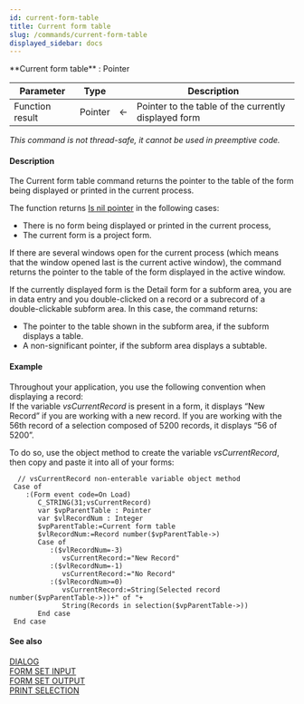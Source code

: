 ```yaml
---
id: current-form-table
title: Current form table
slug: /commands/current-form-table
displayed_sidebar: docs
---
```


<!--REF #_command_.Current form table.Syntax-->**Current form table**  : Pointer<!-- END REF-->
<!--REF #_command_.Current form table.Params-->
| Parameter | Type |  | Description |
| --- | --- | --- | --- |
| Function result | Pointer | &#8592; | Pointer to the table of the currently displayed form |

<!-- END REF-->

*This command is not thread-safe, it cannot be used in preemptive code.*


#### Description 

<!--REF #_command_.Current form table.Summary-->The Current form table command returns the pointer to the table of the form being displayed or printed in the current process.<!-- END REF-->

The function returns [Is nil pointer](is-nil-pointer.md) in the following cases:

* There is no form being displayed or printed in the current process,
* The current form is a project form.

If there are several windows open for the current process (which means that the window opened last is the current active window), the command returns the pointer to the table of the form displayed in the active window.

If the currently displayed form is the Detail form for a subform area, you are in data entry and you double-clicked on a record or a subrecord of a double-clickable subform area. In this case, the command returns:

* The pointer to the table shown in the subform area, if the subform displays a table.
* A non-significant pointer, if the subform area displays a subtable.

#### Example 

Throughout your application, you use the following convention when displaying a record:  
If the variable *vsCurrentRecord* is present in a form, it displays “New Record” if you are working with a new record. If you are working with the 56th record of a selection composed of 5200 records, it displays “56 of 5200”.

To do so, use the object method to create the variable *vsCurrentRecord*, then copy and paste it into all of your forms:

```4d
  // vsCurrentRecord non-enterable variable object method
 Case of
    :(Form event code=On Load)
       C_STRING(31;vsCurrentRecord)
       var $vpParentTable : Pointer
       var $vlRecordNum : Integer
       $vpParentTable:=Current form table
       $vlRecordNum:=Record number($vpParentTable->)
       Case of
          :($vlRecordNum=-3)
             vsCurrentRecord:="New Record"
          :($vlRecordNum=-1)
             vsCurrentRecord:="No Record"
          :($vlRecordNum>=0)
             vsCurrentRecord:=String(Selected record number($vpParentTable->))+" of "+
             String(Records in selection($vpParentTable->))
       End case
 End case
```

#### See also 

[DIALOG](dialog.md)  
[FORM SET INPUT](form-set-input.md)  
[FORM SET OUTPUT](form-set-output.md)  
[PRINT SELECTION](print-selection.md)  